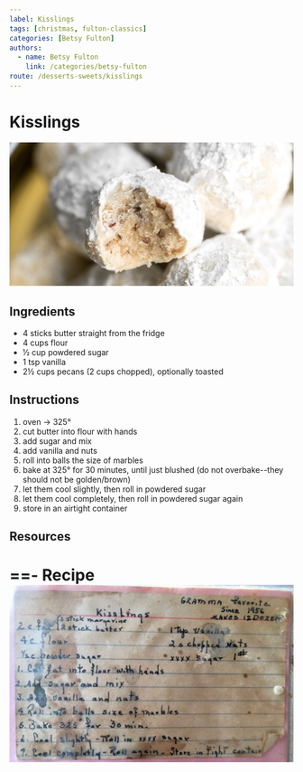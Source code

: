 ```yaml
---
label: Kisslings
tags: [christmas, fulton-classics]
categories: [Betsy Fulton]
authors:
  - name: Betsy Fulton
    link: /categories/betsy-fulton
route: /desserts-sweets/kisslings
---
```


# Kisslings
![All-time favorite Fulton Christmas cookie. Also called snowballs or Mexican wedding cookies.](/static/banners/kisslings.jpg)

## Ingredients
- 4 sticks butter straight from the fridge
- 4 cups flour
- ½ cup powdered sugar
- 1 tsp vanilla
- 2½ cups pecans (2 cups chopped), optionally toasted

## Instructions
1. oven -> 325°
2. cut butter into flour with hands 
3. add sugar and mix 
4. add vanilla and nuts 
5. roll into balls the size of marbles 
6. bake at 325° for 30 minutes, until just blushed (do not overbake--they should not be golden/brown)
7. let them cool slightly, then roll in powdered sugar 
8. let them cool completely, then roll in powdered sugar again 
9. store in an airtight container

## Resources
==- Recipe
![](/static/recipes/kisslings.jpg)
===

